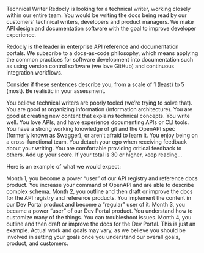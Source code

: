 Technical Writer
Redocly is looking for a technical writer, working closely within our entire team. You would be writing the docs being read by our customers’ technical writers, developers and product managers. We make API design and documentation software with the goal to improve developer experience.

Redocly is the leader in enterprise API reference and documentation portals. We subscribe to a docs-as-code philosophy, which means applying the common practices for software development into documentation such as using version control software (we love GitHub) and continuous integration workflows.

Consider if these sentences describe you, from a scale of 1 (least) to 5 (most). Be realistic in your assessment.

You believe technical writers are poorly tooled (we’re trying to solve that).
You are good at organizing information (information architecture).
You are good at creating new content that explains technical concepts.
You write well.
You love APIs, and have experience documenting APIs or CLI tools.
You have a strong working knowledge of git and the OpenAPI spec (formerly known as Swagger), or aren’t afraid to learn it.
You enjoy being on a cross-functional team.
You detach your ego when receiving feedback about your writing.
You are comfortable providing critical feedback to others.
Add up your score. If your total is 30 or higher, keep reading…

Here is an example of what we would expect:

Month 1, you become a power “user” of our API registry and reference docs product. You increase your command of OpenAPI and are able to describe complex schema.
Month 2, you outline and then draft or improve the docs for the API registry and reference products. You implement the content in our Dev Portal product and become a “regular” user of it.
Month 3, you became a power “user” of our Dev Portal product. You understand how to customize many of the things. You can troubleshoot issues.
Month 4, you outline and then draft or improve the docs for the Dev Portal.
This is just an example. Actual work and goals may vary, as we believe you should be involved in setting your goals once you understand our overall goals, product, and customers.
